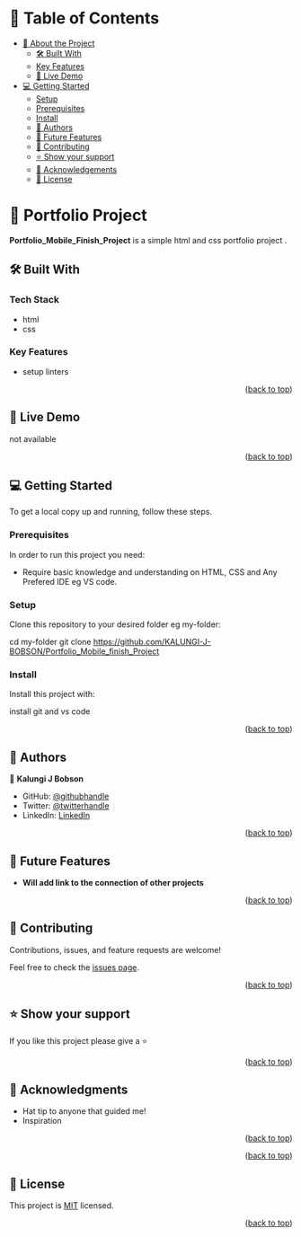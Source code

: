<a name="readme-top"></a>



<!-- TABLE OF CONTENTS -->

# 📗 Table of Contents

- [📖 About the Project](#about-project)
  - [🛠 Built With](#built-with)
  - [Key Features](#key-features)
  - [🚀 Live Demo](#live-demo)
- [💻 Getting Started](#getting-started)
  - [Setup](#setup)
  - [Prerequisites](#prerequisites)
  - [Install](#install)
  - [👥 Authors](#authors)
  - [🔭 Future Features](#future-features)
  - [🤝 Contributing](#contributing)
  - [⭐️ Show your support](#support)
  - [🙏 Acknowledgements](#acknowledgements)
  - [📝 License](#license)

<!-- PROJECT DESCRIPTION -->

# 📖 Portfolio Project <a name="about-project"></a>



**Portfolio_Mobile_Finish_Project** is a simple html and css  portfolio project .

## 🛠 Built With <a name="built-with"></a>

### Tech Stack <a name="tech-stack"></a>
- html
- css  

<!-- Features -->

### Key Features <a name="key-features"></a>



- setup linters

<p align="right">(<a href="#readme-top">back to top</a>)</p>


## 🚀 Live Demo <a name="live-demo"></a>

not available

<p align="right">(<a href="#readme-top">back to top</a>)</p>

<!-- GETTING STARTED -->

## 💻 Getting Started <a name="getting-started"></a>



To get a local copy up and running, follow these steps.

### Prerequisites

In order to run this project you need:

- Require basic knowledge and understanding on HTML, CSS and Any Prefered IDE eg VS code.

### Setup

Clone this repository to your desired folder eg my-folder:

  cd my-folder
  git clone https://github.com/KALUNGI-J-BOBSON/Portfolio_Mobile_finish_Project

 

### Install

Install this project with:

install git and vs code

<p align="right">(<a href="#readme-top">back to top</a>)</p>

<!-- AUTHORS -->

## 👥 Authors <a name="authors"></a>



👤 **Kalungi J Bobson**

- GitHub: [@githubhandle](https://github.com/KALUNGI-J-BOBSON)
- Twitter: [@twitterhandle](https://twitter.com/KALUNGIBOBSONJ)
- LinkedIn: [LinkedIn](https://linkedin.com/in/KALUNGI-J-BOBSON)


<p align="right">(<a href="#readme-top">back to top</a>)</p>



## 🔭 Future Features <a name="future-features"></a>



- **Will add link to the connection of other projects**


<p align="right">(<a href="#readme-top">back to top</a>)</p>

<!-- CONTRIBUTING -->

## 🤝 Contributing <a name="contributing"></a>

Contributions, issues, and feature requests are welcome!

Feel free to check the [issues page](../../issues/).

<p align="right">(<a href="#readme-top">back to top</a>)</p>

<!-- SUPPORT -->

## ⭐️ Show your support <a name="support"></a>



If you like this project please give a ⭐️

<p align="right">(<a href="#readme-top">back to top</a>)</p>

<!-- ACKNOWLEDGEMENTS -->

## 🙏 Acknowledgments <a name="acknowledgements"></a>
- Hat tip to anyone that guided me!
- Inspiration
<p align="right">(<a href="#readme-top">back to top</a>)</p>

<!-- FAQ (optional) -->



<p align="right">(<a href="#readme-top">back to top</a>)</p>



## 📝 License <a name="license"></a>

This project is [MIT](./LICENSE) licensed.


<p align="right">(<a href="#readme-top">back to top</a>)</p>